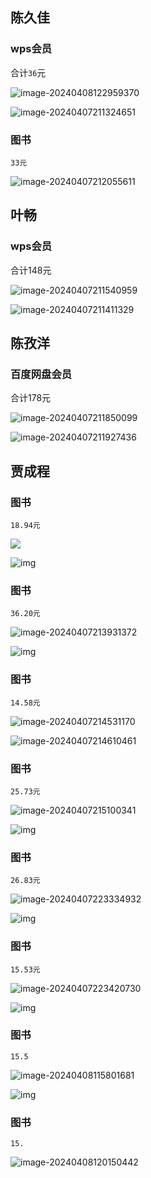 ## 陈久佳

### wps会员

合计`36`元

![image-20240408122959370](https://gitee.com/chen-jiujia/typora-picgo/raw/master/img/202404081229684.png)

![image-20240407211324651](https://gitee.com/chen-jiujia/typora-picgo/raw/master/img/202404072113848.png)

### 图书

`33元`

![image-20240407212055611](https://gitee.com/chen-jiujia/typora-picgo/raw/master/img/202404072120734.png)

## 叶畅

### wps会员

合计148元

![image-20240407211540959](https://gitee.com/chen-jiujia/typora-picgo/raw/master/img/202404072115053.png)

![image-20240407211411329](https://gitee.com/chen-jiujia/typora-picgo/raw/master/img/202404072114485.png)

## 陈孜洋

### 百度网盘会员

合计178元

![image-20240407211850099](https://gitee.com/chen-jiujia/typora-picgo/raw/master/img/202404072118242.png)

![image-20240407211927436](https://gitee.com/chen-jiujia/typora-picgo/raw/master/img/202404072119683.png)

## 贾成程

### 图书

`18.94元`

![](https://gitee.com/chen-jiujia/typora-picgo/raw/master/img/202404072131984.png)

![img](https://gitee.com/chen-jiujia/typora-picgo/raw/master/img/202404072131171.jpg)

### 图书

`36.20元`

![image-20240407213931372](https://gitee.com/chen-jiujia/typora-picgo/raw/master/img/202404072139486.png)

![img](https://gitee.com/chen-jiujia/typora-picgo/raw/master/img/202404072203081.jpg)

### 图书

`14.58元`

![image-20240407214531170](https://gitee.com/chen-jiujia/typora-picgo/raw/master/img/202404072145280.png)

![image-20240407214610461](https://gitee.com/chen-jiujia/typora-picgo/raw/master/img/202404072146698.png)

### 图书

`25.73元`

![image-20240407215100341](https://gitee.com/chen-jiujia/typora-picgo/raw/master/img/202404072151443.png)

![img](https://gitee.com/chen-jiujia/typora-picgo/raw/master/img/202404072152311.jpg)

### 图书

`26.83元`

![image-20240407223334932](https://gitee.com/chen-jiujia/typora-picgo/raw/master/img/202404072233040.png)

![img](https://gitee.com/chen-jiujia/typora-picgo/raw/master/img/202404072233519.jpg)

### 图书

`15.53元`

![image-20240407223420730](https://gitee.com/chen-jiujia/typora-picgo/raw/master/img/202404072234837.png)

![img](https://gitee.com/chen-jiujia/typora-picgo/raw/master/img/202404081154503.jpg)

### 图书

`15.5`

![image-20240408115801681](https://gitee.com/chen-jiujia/typora-picgo/raw/master/img/202404081158778.png)

![img](https://gitee.com/chen-jiujia/typora-picgo/raw/master/img/202404081154337.jpeg)

### 图书

`15.`

![image-20240408120150442](https://gitee.com/chen-jiujia/typora-picgo/raw/master/img/202404081201542.png)